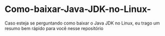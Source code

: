 # Como-baixar-Java-JDK-no-Linux-
Caso esteja se perguntando como baixar o Java JDK no Linux, eu trago um resumo bem rápido para você nesse repositório
